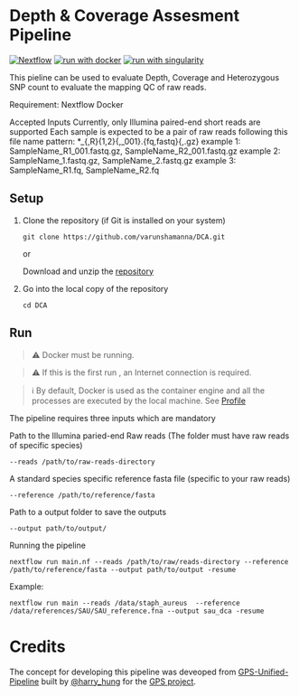 # Depth & Coverage Assesment Pipeline <!-- omit in toc -->

[![Nextflow](https://img.shields.io/badge/nextflow%20DSL2-23.04.0-23aa62.svg)](https://www.nextflow.io/)
[![run with docker](https://img.shields.io/badge/run%20with-docker-0db7ed?labelColor=000000&logo=docker)](https://www.docker.com/)
[![run with singularity](https://img.shields.io/badge/run%20with-singularity-1d355c.svg?labelColor=000000)](https://sylabs.io/singularity/)


This pieline can be used to evaluate Depth, Coverage and Heterozygous SNP count to evaluate the mapping QC of raw reads.

Requirement:
Nextflow
Docker

Accepted Inputs
Currently, only Illumina paired-end short reads are supported
Each sample is expected to be a pair of raw reads following this file name pattern:
*_{,R}{1,2}{,_001}.{fq,fastq}{,.gz}
example 1: SampleName_R1_001.fastq.gz, SampleName_R2_001.fastq.gz
example 2: SampleName_1.fastq.gz, SampleName_2.fastq.gz
example 3: SampleName_R1.fq, SampleName_R2.fq

## Setup 
1. Clone the repository (if Git is installed on your system)
    ```
    git clone https://github.com/varunshamanna/DCA.git
    ```
    or 
    
    Download and unzip the [repository](https://github.com/varunshamanna/DCA/archive/refs/heads/master.zip)
2. Go into the local copy of the repository
    ```
    cd DCA
    ```
## Run
> ⚠️ Docker  must be running.
<!-- -->
> ⚠️ If this is the first run , an Internet connection is required.
<!-- -->
> ℹ️ By default, Docker is used as the container engine and all the processes are executed by the local machine. See [Profile](#profile) 

The pipeline requires three inputs which are mandatory

Path to the Illumina paried-end Raw reads (The folder must have raw reads of specific species)
  ```
  --reads /path/to/raw-reads-directory
  ```

A standard species specific reference fasta file (specific to your raw reads)
  ```
  --reference /path/to/reference/fasta
  ```

Path to a output folder to save the outputs
  ```
  --output path/to/output/
  ```

Running the pipeline

  ```
  nextflow run main.nf --reads /path/to/raw/reads-directory --reference /path/to/reference/fasta --output path/to/output -resume
  ```
 
Example: 

  ```
  nextflow run main --reads /data/staph_aureus  --reference /data/references/SAU/SAU_reference.fna --output sau_dca -resume
  ```

# Credits
The concept for developing this pipeline was deveoped from [GPS-Unified-Pipeline](https://github.com/HarryHung/gps-unified-pipeline) built by [@harry_hung](https://github.com/HarryHung) for the [GPS project](https://www.pneumogen.net/gps/).


